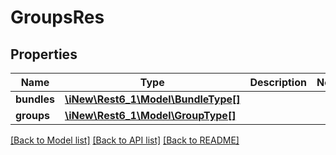 # GroupsRes

## Properties
Name | Type | Description | Notes
------------ | ------------- | ------------- | -------------
**bundles** | [**\iNew\Rest6_1\Model\BundleType[]**](BundleType.md) |  | 
**groups** | [**\iNew\Rest6_1\Model\GroupType[]**](GroupType.md) |  | 

[[Back to Model list]](../README.md#documentation-for-models) [[Back to API list]](../README.md#documentation-for-api-endpoints) [[Back to README]](../README.md)


